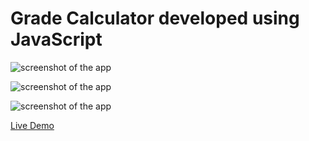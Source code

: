 # Grade Calculator developed using JavaScript
 
![screenshot of the app](https://raw.githubusercontent.com/praveenorugantitech/praveenorugantitech-javascript-projects/master/praveenorugantitech-grade-calculator/screenshot.PNG "Grade Calculator")

![screenshot of the app](https://raw.githubusercontent.com/praveenorugantitech/praveenorugantitech-javascript-projects/master/praveenorugantitech-grade-calculator/screenshot1.PNG "Grade Calculator")

![screenshot of the app](https://raw.githubusercontent.com/praveenorugantitech/praveenorugantitech-javascript-projects/master/praveenorugantitech-grade-calculator/screenshot2.PNG "Grade Calculator")


[Live Demo](http://praveenorugantitech.github.io/praveenorugantitech-grade-calculator-js/Demo/)


